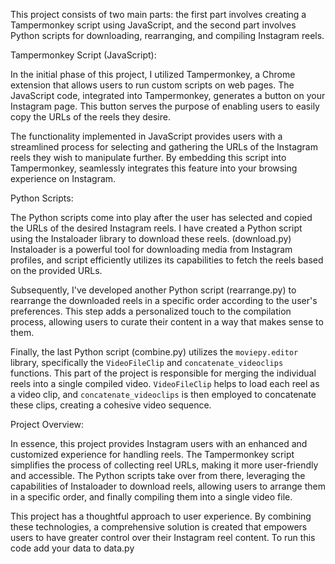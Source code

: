 This project consists of two main parts: the first part involves creating a Tampermonkey script using JavaScript, and the second part involves Python scripts for downloading, rearranging, and compiling Instagram reels.

Tampermonkey Script (JavaScript):

In the initial phase of this project, I utilized Tampermonkey, a Chrome extension that allows users to run custom scripts on web pages. 
The JavaScript code, integrated into Tampermonkey, generates a button on your Instagram page. 
This button serves the purpose of enabling users to easily copy the URLs of the reels they desire.

The functionality implemented in JavaScript provides users with a streamlined process for selecting and gathering the URLs of the Instagram reels they wish to manipulate further. 
By embedding this script into Tampermonkey, seamlessly integrates this feature into your browsing experience on Instagram.

Python Scripts:

The Python scripts come into play after the user has selected and copied the URLs of the desired Instagram reels. 
I have created a Python script using the Instaloader library to download these reels. (download.py)
Instaloader is a powerful tool for downloading media from Instagram profiles, and script efficiently utilizes its capabilities to fetch the reels based on the provided URLs.

Subsequently, I've developed another Python script (rearrange.py) to rearrange the downloaded reels in a specific order according to the user's preferences. This step adds a personalized touch to the compilation process, allowing users to curate their content in a way that makes sense to them.

Finally, the last Python script (combine.py) utilizes the `moviepy.editor` library, specifically the `VideoFileClip` and `concatenate_videoclips` functions. This part of the project is responsible for merging the individual reels into a single compiled video. `VideoFileClip` helps to load each reel as a video clip, and `concatenate_videoclips` is then employed to concatenate these clips, creating a cohesive video sequence.

Project Overview:

In essence, this project provides Instagram users with an enhanced and customized experience for handling reels. 
The Tampermonkey script simplifies the process of collecting reel URLs, making it more user-friendly and accessible. 
The Python scripts take over from there, leveraging the capabilities of Instaloader to download reels, allowing users to arrange them in a specific order, and finally compiling them into a single video file.

This project has a thoughtful approach to user experience. 
By combining these technologies, a comprehensive solution is created that empowers users to have greater control over their Instagram reel content. 
To run this code add your data to data.py
